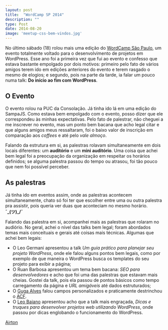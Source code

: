 ```yaml
---
layout: post
title:  "WordCamp SP 2014"
description: ""
type: Post
date: 2014-08-20
image: 'meetup-css-bem-vindos.jpg'
---
```


No último sábado (18) rolou mais uma edição do [WordCamp São Paulo](http://2014.saopaulo.wordcamp.org/), um evento totalmente voltado para o desenvolvimento de projetos em WordPress. Esse ano foi a primeira vez que fui ao evento e confesso que estava bastante empolgado por dois motivos: primeiro pelo fato de vários amigos terem ido em edições anteriores do evento e terem rasgado o mesmo de elogios; e segundo, pois na parte da tarde, ia falar um pouco numa talk: <b>Do início ao fim com WordPress</b>.

## O Evento

O evento rolou na PUC da Consolação. Já tinha ido lá em uma edição do SampaJS. Como estava bem empolgado com o evento, posso dizer que ele correspondeu às minhas expectativas. Pelo fato de palestrar, não cheguei a me inscrever no evento, mas um ponto bem bacana que acho legal citar e que alguns amigos meus ressaltaram, foi o baixo valor de inscrição em comparação aos <i>coffees</i> e até pelo <i>vale almoço</i>.

Falando da estrutura em si, as palestras rolavam simultaneamente em dois locais diferentes: um <b>auditório</b> e um <b>mini auditório</b>. Uma coisa que achei bem legal foi a preocupação da organização em respeitar os horários definidos; se alguma palestra passou do tempo ou atrasou, foi tão pouco que nem foi possível perceber.

## As palestras

Já tinha ido em eventos assim, onde as palestras acontecem simultaneamente, chato só foi ter que escolher entre uma ou outra palestra pra assistir, pois queria ver duas que aconteciam no mesmo horário. <b>¯\_(ツ)_/¯</b>

Falando das palestra em si, acompanhei mais as palestras que rolaram no audiório. No geral, achei o nível das talks bem legal; foram abordados temas mais conceituais e gerais até coisas mais técnicas. Algumas que achei bem legais:

* O Leo Germani apresentou a talk <i>Um guia prático para planejar seu projeto WordPress</i>, onde ele falou alguns pontos bem legais, como por exemplo de que maneira o WordPress busca os templates do seu projeto para exibir a página; 
* O Ruan Barbosa apresentou um tema bem bacana: <i>SEO para desenvolvedores</i> e acho que foi uma das palestras que estavam mais cheias. Gostei da talk, pois ela passou de pontos básicos como tempo carregamento da página e <i>URL amigáveis</i> até dados estruturados;
* O [Guga Alves](https://twitter.com/GugaAlves) falou campos personalizados e praticamente destrinchou o [ACF](http://www.advancedcustomfields.com/). 
* O [Leo Baiano](https://twitter.com/leobaiano) apresentou acho que a talk mais engraçada, <i>Dicas e truques para desenvolver projetos web utilizando WordPress</i>, onde passou por dicas englobando o funcionamento do WordPress.

[Airton](https://twitter.com/airtonvancin)